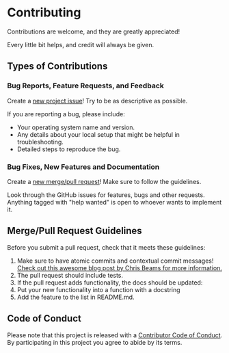 # Contributing

Contributions are welcome, and they are greatly appreciated!

Every little bit helps, and credit will always be given.

## Types of Contributions

### Bug Reports, Feature Requests, and Feedback

Create a [new project issue][issue-link]! Try to be as descriptive as possible.

If you are reporting a bug, please include:
* Your operating system name and version.
* Any details about your local setup that might be helpful in troubleshooting.
* Detailed steps to reproduce the bug.

### Bug Fixes, New Features and Documentation

Create a [new merge/pull request][merge-link]! Make sure to follow the guidelines.

Look through the GitHub issues for features, bugs and other requests.
Anything tagged with "help wanted" is open to whoever wants to implement it.

## Merge/Pull Request Guidelines

Before you submit a pull request, check that it meets these guidelines:
1. Make sure to have atomic commits and contextual commit messages!
  [Check out this awesome blog post by Chris Beams for more information.][chris-beams]
2. The pull request should include tests.
3. If the pull request adds functionality, the docs should be updated:
  1. Put your new functionality into a function with a docstring
  2. Add the feature to the list in README.md.

## Code of Conduct

Please note that this project is released with a [Contributor Code of Conduct](CODE_OF_CONDUCT.md).
By participating in this project you agree to abide by its terms.

[issue-link]: https://github.com/apehex/operations/issues/new
[merge-link]: https://github.com/apehex/operations/compare
[chris-beams]: http://chris.beams.io/posts/git-commit/
